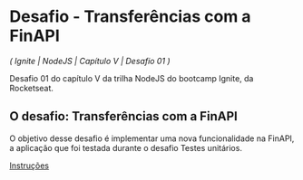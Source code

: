 # Desafio - Transferências com a FinAPI

_( Ignite | NodeJS | Capítulo V | Desafio 01 )_

Desafio 01 do capítulo V da trilha NodeJS do bootcamp Ignite, da Rocketseat.

## O desafio: Transferências com a FinAPI

O objetivo desse desafio é implementar uma nova funcionalidade na FinAPI, a aplicação que foi testada durante o desafio Testes unitários.

[Instruções](https://www.notion.so/Desafio-01-Transfer-ncias-com-a-FinAPI-5e1dbfc0bd66420f85f6a4948ad727c2)
